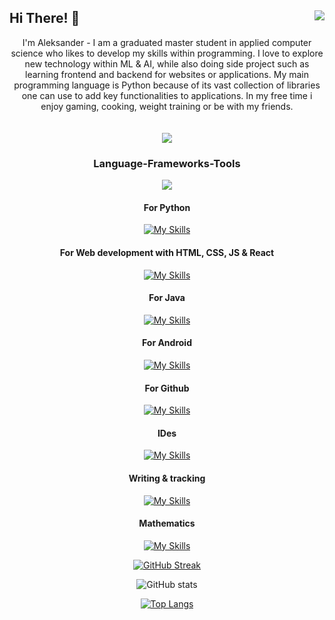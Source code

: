 ## Hi There! 👋  <img align="right" src="https://visitor-badge.laobi.icu/badge?page_id=AleksanderVEriksen.AleksanderVEriksen" />

<!--
**AleksanderVEriksen/AleksanderVEriksen** is a ✨ _special_ ✨ repository because its `README.md` (this file) appears on your GitHub profile.

Here are some ideas to get you started:

- 🔭 I’m currently working on ...
- 🌱 I’m currently learning ...
- 👯 I’m looking to collaborate on ...
- 🤔 I’m looking for help with ...
- 💬 Ask me about ...
- 📫 How to reach me: ...
- 😄 Pronouns: ...
- ⚡ Fun fact: ...
-->
<div align="center">
I'm Aleksander - I am a graduated master student in applied computer science who likes to develop my skills within programming. I love to explore new technology within ML & AI, while also doing side project such as learning frontend and backend for websites or applications. My main programming language is Python because of its vast collection of libraries one can use to add key functionalities to applications. In my free time i enjoy gaming, cooking, weight training or be with my friends.

<br>
<br>
<br>
  
<a href = "https://aleksanderveriksen.no" > 
<img src = "https://img.shields.io/badge/PORTFOLIO-orange?logo=pinboard"/>
</a>

<h3 align="center"> Language-Frameworks-Tools </h3>
<p align="center">
  <a href="https://skillicons.dev">
    <img src="https://skillicons.dev/icons?i=c,bash,azure,java,react,html,css,js,python,mysql" />
  </a>
</p>

#### For Python

[![My Skills](https://skillicons.dev/icons?i=opencv,tensorflow,sklearn)](https://skillicons.dev)

#### For Web development with HTML, CSS, JS & React

[![My Skills](https://skillicons.dev/icons?i=npm,nodejs,vite,sass)](https://skillicons.dev)

#### For Java

[![My Skills](https://skillicons.dev/icons?i=vue,maven,gradle)](https://skillicons.dev)

#### For Android

[![My Skills](https://skillicons.dev/icons?i=androidstudio,firebase)](https://skillicons.dev)

#### For Github

[![My Skills](https://skillicons.dev/icons?i=git,github,githubactions)](https://skillicons.dev)

#### IDes

[![My Skills](https://skillicons.dev/icons?i=vscode,androidstudio,idea,eclipse,atom,pycharm,anaconda)](https://skillicons.dev)

#### Writing & tracking

[![My Skills](https://skillicons.dev/icons?i=latex,md,notion)](https://skillicons.dev)

#### Mathematics

[![My Skills](https://skillicons.dev/icons?i=matlab)](https://skillicons.dev)

[![GitHub Streak](https://github-readme-streak-stats-nine-sooty.vercel.app?user=AleksanderVEriksen&theme=github-dark&fire=EBA616)](https://git.io/streak-stats)

![GitHub stats](https://github-readme-stats.vercel.app/api?username=AleksanderVEriksen&show_icons=true&theme=github_dark)

[![Top Langs](https://github-readme-stats.vercel.app/api/top-langs/?username=AleksanderVEriksen&layout=compact&hide=jupyter%20notebook)](https://github.com/AleksanderVEriksen/github-readme-stats)
</div>
